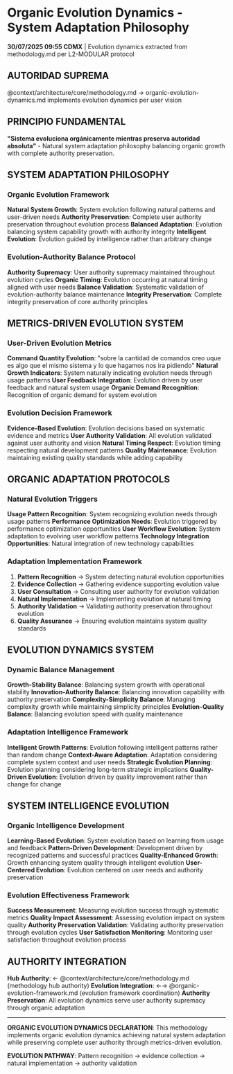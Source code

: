 # Organic Evolution Dynamics - System Adaptation Philosophy

**30/07/2025 09:55 CDMX** | Evolution dynamics extracted from methodology.md per L2-MODULAR protocol

## AUTORIDAD SUPREMA
@context/architecture/core/methodology.md → organic-evolution-dynamics.md implements evolution dynamics per user vision

## PRINCIPIO FUNDAMENTAL
**"Sistema evoluciona orgánicamente mientras preserva autoridad absoluta"** - Natural system adaptation philosophy balancing organic growth with complete authority preservation.

## SYSTEM ADAPTATION PHILOSOPHY

### Organic Evolution Framework
**Natural System Growth**: System evolution following natural patterns and user-driven needs
**Authority Preservation**: Complete user authority preservation throughout evolution process
**Balanced Adaptation**: Evolution balancing system capability growth with authority integrity
**Intelligent Evolution**: Evolution guided by intelligence rather than arbitrary change

### Evolution-Authority Balance Protocol
**Authority Supremacy**: User authority supremacy maintained throughout evolution cycles
**Organic Timing**: Evolution occurring at natural timing aligned with user needs
**Balance Validation**: Systematic validation of evolution-authority balance maintenance
**Integrity Preservation**: Complete integrity preservation of core authority principles

## METRICS-DRIVEN EVOLUTION SYSTEM

### User-Driven Evolution Metrics
**Command Quantity Evolution**: "sobre la cantidad de comandos creo uque es algo que el mismo sistema y lo que hagamos nos ira pidiendo"
**Natural Growth Indicators**: System naturally indicating evolution needs through usage patterns
**User Feedback Integration**: Evolution driven by user feedback and natural system usage
**Organic Demand Recognition**: Recognition of organic demand for system evolution

### Evolution Decision Framework
**Evidence-Based Evolution**: Evolution decisions based on systematic evidence and metrics
**User Authority Validation**: All evolution validated against user authority and vision
**Natural Timing Respect**: Evolution timing respecting natural development patterns
**Quality Maintenance**: Evolution maintaining existing quality standards while adding capability

## ORGANIC ADAPTATION PROTOCOLS

### Natural Evolution Triggers
**Usage Pattern Recognition**: System recognizing evolution needs through usage patterns
**Performance Optimization Needs**: Evolution triggered by performance optimization opportunities
**User Workflow Evolution**: System adaptation to evolving user workflow patterns
**Technology Integration Opportunities**: Natural integration of new technology capabilities

### Adaptation Implementation Framework
1. **Pattern Recognition** → System detecting natural evolution opportunities
2. **Evidence Collection** → Gathering evidence supporting evolution value
3. **User Consultation** → Consulting user authority for evolution validation
4. **Natural Implementation** → Implementing evolution at natural timing
5. **Authority Validation** → Validating authority preservation throughout evolution
6. **Quality Assurance** → Ensuring evolution maintains system quality standards

## EVOLUTION DYNAMICS SYSTEM

### Dynamic Balance Management
**Growth-Stability Balance**: Balancing system growth with operational stability
**Innovation-Authority Balance**: Balancing innovation capability with authority preservation
**Complexity-Simplicity Balance**: Managing complexity growth while maintaining simplicity principles
**Evolution-Quality Balance**: Balancing evolution speed with quality maintenance

### Adaptation Intelligence Framework
**Intelligent Growth Patterns**: Evolution following intelligent patterns rather than random change
**Context-Aware Adaptation**: Adaptation considering complete system context and user needs
**Strategic Evolution Planning**: Evolution planning considering long-term strategic implications
**Quality-Driven Evolution**: Evolution driven by quality improvement rather than change for change

## SYSTEM INTELLIGENCE EVOLUTION

### Organic Intelligence Development
**Learning-Based Evolution**: System evolution based on learning from usage and feedback
**Pattern-Driven Development**: Development driven by recognized patterns and successful practices
**Quality-Enhanced Growth**: Growth enhancing system quality through intelligent evolution
**User-Centered Evolution**: Evolution centered on user needs and authority preservation

### Evolution Effectiveness Framework
**Success Measurement**: Measuring evolution success through systematic metrics
**Quality Impact Assessment**: Assessing evolution impact on system quality
**Authority Preservation Validation**: Validating authority preservation through evolution cycles
**User Satisfaction Monitoring**: Monitoring user satisfaction throughout evolution process

## AUTHORITY INTEGRATION

**Hub Authority**: ← @context/architecture/core/methodology.md (methodology hub authority)
**Evolution Integration**: ←→ @organic-evolution-framework.md (evolution framework coordination)
**Authority Preservation**: All evolution dynamics serve user authority supremacy through organic adaptation

---

**ORGANIC EVOLUTION DYNAMICS DECLARATION**: This methodology implements organic evolution dynamics achieving natural system adaptation while preserving complete user authority through metrics-driven evolution.

**EVOLUTION PATHWAY**: Pattern recognition → evidence collection → natural implementation → authority validation